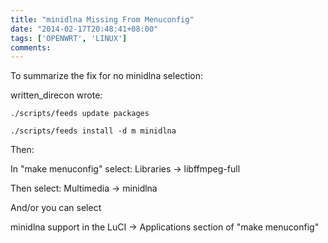 ```yaml
---
title: "minidlna Missing From Menuconfig"
date: "2014-02-17T20:48:41+08:00"
tags: ['OPENWRT', 'LINUX']
comments: 
---
```



To summarize the fix for no minidlna selection:

written_direcon wrote:

    ./scripts/feeds update packages

    ./scripts/feeds install -d m minidlna

<!--more-->

Then:

In "make menuconfig" select: Libraries -> libffmpeg-full

Then select: Multimedia -> minidlna

And/or you can select

minidlna support in the LuCI -> Applications section of "make menuconfig"
